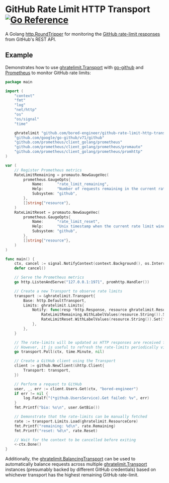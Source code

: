 # GitHub Rate Limit HTTP Transport [![Go Reference](https://pkg.go.dev/badge/github.com/bored-engineer/github-rate-limit-http-transport.svg)](https://pkg.go.dev/github.com/bored-engineer/github-rate-limit-http-transport)
A Golang [http.RoundTripper](https://pkg.go.dev/net/http#RoundTripper) for monitoring the [GitHub rate-limit responses](https://docs.github.com/en/rest/using-the-rest-api/rate-limits-for-the-rest-api?apiVersion=2022-11-28) from GitHub's REST API.

## Example
Demonstrates how to use [ghratelimit.Transport](https://pkg.go.dev/github.com/bored-engineer/github-rate-limit-http-transport#Transport) with [go-github](github.com/google/go-github) and [Prometheus](github.com/prometheus/client_golang) to monitor GitHub rate limits:
```go
package main

import (
	"context"
	"fmt"
	"log"
	"net/http"
	"os"
	"os/signal"
	"time"

	ghratelimit "github.com/bored-engineer/github-rate-limit-http-transport"
	"github.com/google/go-github/v71/github"
	"github.com/prometheus/client_golang/prometheus"
	"github.com/prometheus/client_golang/prometheus/promauto"
	"github.com/prometheus/client_golang/prometheus/promhttp"
)

var (
	// Register Prometheus metrics
	RateLimitRemaining = promauto.NewGaugeVec(
		prometheus.GaugeOpts{
			Name:      "rate_limit_remaining",
			Help:      "Number of requests remaining in the current rate limit window",
			Subsystem: "github",
		},
		[]string{"resource"},
	)
	RateLimitReset = promauto.NewGaugeVec(
		prometheus.GaugeOpts{
			Name:      "rate_limit_reset",
			Help:      "Unix timestamp when the current rate limit window resets",
			Subsystem: "github",
		},
		[]string{"resource"},
	)
)

func main() {
	ctx, cancel := signal.NotifyContext(context.Background(), os.Interrupt)
	defer cancel()

	// Serve the Prometheus metrics
	go http.ListenAndServe("127.0.0.1:1971", promhttp.Handler())

	// Create a new Transport to observe rate limits
	transport := &ghratelimit.Transport{
		Base: http.DefaultTransport,
		Limits: ghratelimit.Limits{
			Notify: func(resp *http.Response, resource ghratelimit.Resource, rate *ghratelimit.Rate) {
				RateLimitRemaining.WithLabelValues(resource.String()).Set(float64(rate.Remaining))
				RateLimitReset.WithLabelValues(resource.String()).Set(float64(rate.Reset))
			},
		},
	}

	// The rate-limits will be updated as HTTP responses are received from GitHub by the *ghratelimit.Transport
	// However, it is useful to refresh the rate-limits periodically via the /rate_limits endpoint
	go transport.Poll(ctx, time.Minute, nil)

	// Create a GitHub client using the Transport
	client := github.NewClient(&http.Client{
		Transport: transport,
	})

	// Perform a request to GitHub
	user, _, err := client.Users.Get(ctx, "bored-engineer")
	if err != nil {
		log.Fatalf("(*github.UsersService).Get failed: %v", err)
	}
	fmt.Printf("bio: %s\n", user.GetBio())

	// Demonstrate that the rate-limits can be manually fetched
	rate := transport.Limits.Load(ghratelimit.ResourceCore)
	fmt.Printf("remaining: %d\n", rate.Remaining)
	fmt.Printf("reset: %d\n", rate.Reset)

	// Wait for the context to be cancelled before exiting
	<-ctx.Done()
}
```

Additionally, the [ghratelimit.BalancingTransport](https://pkg.go.dev/github.com/bored-engineer/github-rate-limit-http-transport#BalancingTransport) can be used to automatically balance requests across multiple [ghratelimit.Transport](https://pkg.go.dev/github.com/bored-engineer/github-rate-limit-http-transport#Transport) instances (presumably backed by different GitHub credentials) based on whichever transport has the highest remaining GitHub rate-limit.
